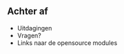 ## Achter af

<ul>
<li>Uitdagingen</li>
<li>Vragen?</li>
<li class="highlight-blue fragment">Links naar de opensource modules</li>
</ul>
